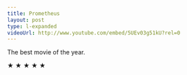 ```yaml
---
title: Prometheus
layout: post
type: l-expanded
videoUrl: http://www.youtube.com/embed/5UEv03g51kU?rel=0
---
```


The best movie of the year.

<p class="is-rate">★ ★ ★ ★ ★</p>